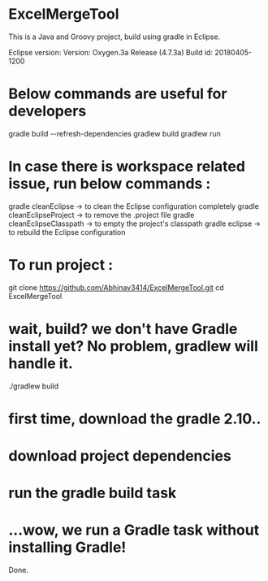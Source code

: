 # ExcelMergeTool

This is a Java and Groovy project, build using gradle in Eclipse.

Eclipse version: 
Version: Oxygen.3a Release (4.7.3a)
Build id: 20180405-1200

# Below commands are useful for developers

gradle build --refresh-dependencies
gradlew build
gradlew run

# In case there is workspace related issue, run below commands :

gradle cleanEclipse  -> to clean the Eclipse configuration completely
gradle cleanEclipseProject -> to remove the .project file
gradle cleanEclipseClasspath -> to empty the project's classpath
gradle eclipse -> to rebuild the Eclipse configuration

# To run project : 

git clone https://github.com/Abhinav3414/ExcelMergeTool.git
cd ExcelMergeTool

# wait, build? we don't have Gradle install yet? No problem, gradlew will handle it.
./gradlew build  

# first time, download the gradle 2.10..
# download project dependencies
# run the gradle build task
# ...wow, we run a Gradle task without installing Gradle!

Done.